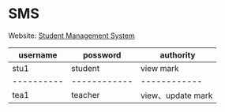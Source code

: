# SMS
Website: <a href="http://52.26.82.166:8080/SMS/">Student Management System</a>

username  |  possword  |  authority
----------|------------|------------
stu1      |  student   |  view mark
----------|------------|------------
tea1      |  teacher   |  view、update mark

